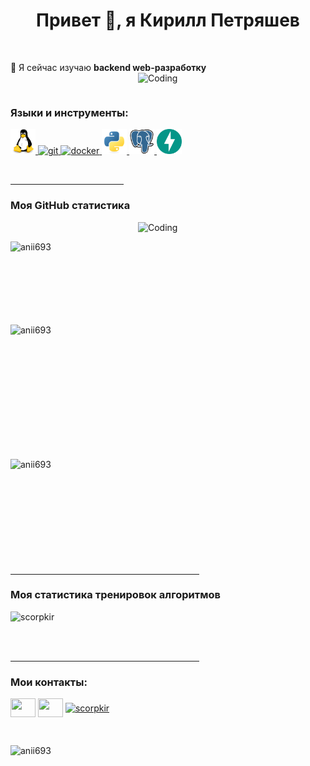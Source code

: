 <h1 align="center">Привет 👋, я Кирилл Петряшев</h1>




<p align="left"> <a href="https://twitter.com/" target="blank"><img src="https://img.shields.io/twitter/follow/?logo=twitter&style=for-the-badge" alt="" /></a> </p>

🌱 Я сейчас изучаю **backend web-разработку**
<img align="right" alt="Coding" width="300" src="https://i.pinimg.com/originals/81/17/8b/81178b47a8598f0c81c4799f2cdd4057.gif">


<br>
<h3 align="left">Языки и инструменты:</h3>
<p align="left"> 
      <a href="https://www.linux.org/" target="_blank" rel="noreferrer"> 
            <img src="https://raw.githubusercontent.com/devicons/devicon/master/icons/linux/linux-original.svg" alt="linux" width="40" height="40"/> 
      </a> 
      <a href="https://git-scm.com/" target="_blank" rel="noreferrer"> 
            <img src="https://www.vectorlogo.zone/logos/git-scm/git-scm-icon.svg" alt="git" width="40" height="40"/> 
      </a>
      <a href="https://docs.docker.com/" target="_blank" rel="noreferrer"> 
            <img src="https://www.vectorlogo.zone/logos/docker/docker-icon.svg" alt="docker" width="40" height="40"/> 
      </a>
      <a href="https://www.python.org" target="_blank" rel="noreferrer"> 
            <img src="https://raw.githubusercontent.com/devicons/devicon/master/icons/python/python-original.svg" alt="python" width="40" height="40"/> 
      </a> 
      <a href="https://www.postgresql.org/" target="_blank" rel="noreferrer"> 
            <img src="https://github.com/devicons/devicon/blob/master/icons/postgresql/postgresql-original.svg" alt="mysql" width="40" height="40"/> 
      </a>
      <a href="https://fastapi.tiangolo.com/" target="_blank" rel="noreferrer"> 
            <img src="https://raw.githubusercontent.com/devicons/devicon/55609aa5bd817ff167afce0d965585c92040787a/icons/fastapi/fastapi-original.svg" alt="mysql" width="40" height="40"/> 
      </a> 
</p>
<br>


<hr width="36%" >

<h3>Моя GitHub статистика</h3>
<img align="right" alt="Coding" width="300" src="https://cdn.dribbble.com/users/1277312/screenshots/14733298/media/39b1045e593737587dd60e42c8422d1f.gif" >
<br>


<p><img align="left" src="https://github-readme-stats.vercel.app/api/top-langs?username=ScorpKir&show_icons=true&theme=dark&locale=en&layout=compact" alt="anii693" /></p>

<br><br><br><br><br><br><br>
<p>&nbsp;<img align="left" src="https://github-readme-stats.vercel.app/api?username=ScorpKir&show_icons=true&theme=dark&locale=en" alt="anii693" /></p>
<br><br><br><br><br><br><br><br><br><br>

<p><img align="left" src="https://github-readme-streak-stats.herokuapp.com/?user=ScorpKir&theme=dark" alt="anii693" /></p>
<br><br><br><br><br><br><br><br><br><br>
<hr width="60%" >

<h3>Моя статистика тренировок алгоритмов</h3>
<p>&nbsp;<img align="left" src="https://www.codewars.com/users/ScorpKir/badges/large" alt="scorpkir" /></p>
<br><br>
<hr width="60%" >

<h3 align="left">Мои контакты:</h3>
<p align="left">
<a href="https://t.me/ScorpKir" target="blank"><img align="center" src="https://raw.githubusercontent.com/maurodesouza/profile-readme-generator/e49da3cfc5f88fce486acbaa230de6bcf8c9fda1/src/assets/icons/social/telegram/default.svg" height="30" width="40" /></a>
<a href="mailto:petryashev.k@gmail.com" target="blank"><img align="center" src="https://raw.githubusercontent.com/maurodesouza/profile-readme-generator/e49da3cfc5f88fce486acbaa230de6bcf8c9fda1/src/assets/icons/social/gmail/default.svg" height="30" width="40" /></a>
<a href="https://discordapp.com/users/scorpkir/" target="blank"><img align="center" src="https://raw.githubusercontent.com/maurodesouza/profile-readme-generator/e49da3cfc5f88fce486acbaa230de6bcf8c9fda1/src/assets/icons/social/discord/default.svg" alt="scorpkir" height="30" width="40" /></a>
</p>
<br>
<p align="left"> <img src="https://komarev.com/ghpvc/?username=scorpkir&label=Profile%20views&color=0e75b6&style=flat" alt="anii693" /> </p>
